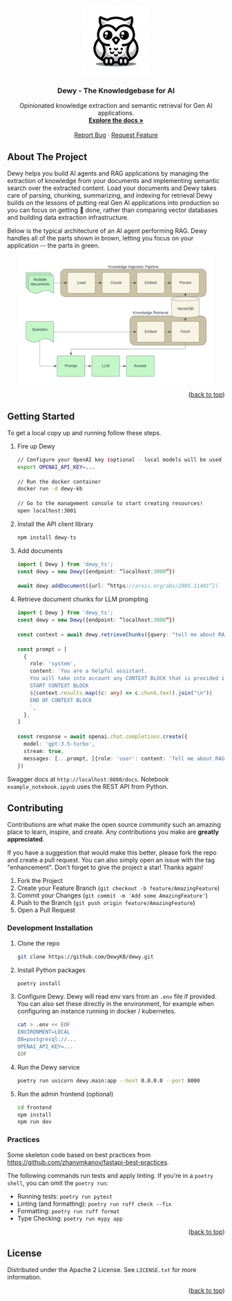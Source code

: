 <!-- Improved compatibility of back to top link: See: https://github.com/othneildrew/Best-README-Template/pull/73 -->
<a name="readme-top"></a>


<!-- PROJECT LOGO -->
<br />
<div align="center">
  <a href="https://github.com/DewyKB/dewy">
    <img src="images/logo.png" alt="Logo" width="160" height="160">
  </a>

<h3 align="center">Dewy - The Knowledgebase for AI</h3>

  <p align="center">
    Opinionated knowledge extraction and semantic retrieval for Gen AI applications.
    <br />
    <a href="https://github.com/DewyKB/dewy"><strong>Explore the docs »</strong></a>
    <br />
    <br />
    <a href="https://github.com/DewyKB/dewy/issues">Report Bug</a>
    ·
    <a href="https://github.com/github_username/repo_name/issues">Request Feature</a>
  </p>
</div>



<!-- ABOUT THE PROJECT -->
## About The Project

Dewy helps you build AI agents and RAG applications by managing the extraction of knowledge from your documents and implementing semantic search over the extracted content.
Load your documents and Dewy takes care of parsing, chunking, summarizing, and indexing for retrieval
Dewy builds on the lessons of putting real Gen AI applications into production so you can focus on getting 💩 done, rather than comparing vector databases and building data extraction infrastructure.

Below is the typical architecture of an AI agent performing RAG.
Dewy handles all of the parts shown in brown, letting you focus on your application -- the parts in green.

<center>
  <img src="images/app_architecture.png" alt="System architecture showing steps of RAG." style="max-width: 450px">
</center>

<p align="right">(<a href="#readme-top">back to top</a>)</p>


<!-- GETTING STARTED -->
## Getting Started

To get a local copy up and running follow these steps.

1. Fire up Dewy
    ```sh
    // Configure your OpenAI key (optional - local models will be used if not provided)
    export OPENAI_API_KEY=...

    // Run the docker container
    docker run -d dewy-kb

    // Go to the management console to start creating resources!
    open localhost:3001
    ```
1. Install the API client library
    ```sh
    npm install dewy-ts
    ```
1. Add documents
    ```typescript
    import { Dewy } from 'dewy_ts';
    const dewy = new Dewy({endpoint: “localhost:3000”})

    await dewy.addDocument({url: “https://arxiv.org/abs/2005.11401”})
1. Retrieve document chunks for LLM prompting
    ```typescript
    import { Dewy } from 'dewy_ts';
    const dewy = new Dewy({endpoint: “localhost:3000”})

    const context = await dewy.retrieveChunks({query: "tell me about RAG", n: 10});

    const prompt = [
      {
        role: 'system',
        content: `You are a helpful assistant.
        You will take into account any CONTEXT BLOCK that is provided in a conversation.
        START CONTEXT BLOCK
        ${context.results.map((c: any) => c.chunk.text).join("\n")}
        END OF CONTEXT BLOCK
        `,
      },
    ]

    const response = await openai.chat.completions.create({
      model: 'gpt-3.5-turbo',
      stream: true,
      messages: [...prompt, [{role: 'user': content: 'Tell me about RAG'}]]
    })
    ```

Swagger docs at `http://localhost:8000/docs`.
Notebook `example_notebook.ipynb` uses the REST API from Python.

<!-- CONTRIBUTING -->
## Contributing

Contributions are what make the open source community such an amazing place to learn, inspire, and create. Any contributions you make are **greatly appreciated**.

If you have a suggestion that would make this better, please fork the repo and create a pull request. You can also simply open an issue with the tag "enhancement".
Don't forget to give the project a star! Thanks again!

1. Fork the Project
2. Create your Feature Branch (`git checkout -b feature/AmazingFeature`)
3. Commit your Changes (`git commit -m 'Add some AmazingFeature'`)
4. Push to the Branch (`git push origin feature/AmazingFeature`)
5. Open a Pull Request

### Development Installation

1. Clone the repo
    ```sh
    git clone https://github.com/DewyKB/dewy.git
    ```
1. Install Python packages
    ```sh
    poetry install
    ```
1. Configure Dewy.
    Dewy will read env vars from an `.env` file if provided. You can also set these directly
    in the environment, for example when configuring an instance running in docker / kubernetes.
    ```sh
    cat > .env << EOF
    ENVIRONMENT=LOCAL
    DB=postgresql://...
    OPENAI_API_KEY=...
    EOF
    ```
1. Run the Dewy service
    ```sh
    poetry run uvicorn dewy.main:app --host 0.0.0.0 --port 8000
    ```
1. Run the admin frontend (optional)
    ```sh
    cd frontend
    npm install
    npm run dev
    ```

### Practices

Some skeleton code based on best practices from https://github.com/zhanymkanov/fastapi-best-practices.

The following commands run tests and apply linting.
If you're in a `poetry shell`, you can omit the `poetry run`:

* Running tests: `poetry run pytest`
* Linting (and formatting): `poetry run ruff check --fix`
* Formatting: `poetry run ruff format`
* Type Checking: `poetry run mypy app`


<p align="right">(<a href="#readme-top">back to top</a>)</p

<!-- LICENSE -->
## License

Distributed under the Apache 2 License. See `LICENSE.txt` for more information.

<p align="right">(<a href="#readme-top">back to top</a>)</p>